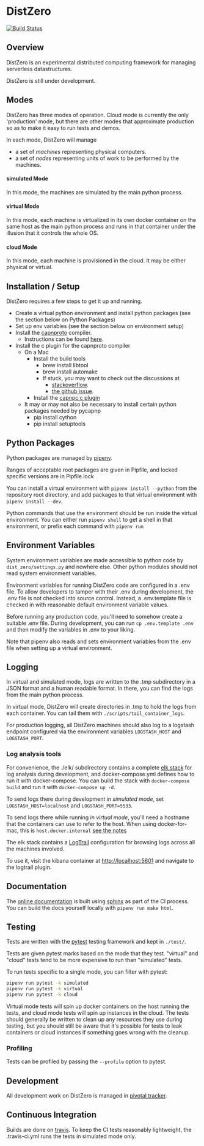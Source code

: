 # DistZero

[![Build Status](https://travis-ci.org/koreiklein/dist_zero.svg?branch=dev)](https://travis-ci.org/koreiklein/dist_zero)

## Overview

DistZero is an experimental distributed computing framework for managing serverless datastructures.

DistZero is still under development.

## Modes

DistZero has three modes of operation. Cloud mode is currently the only 'production' mode,
but there are other modes that approximate production so as to make it easy to run tests and demos.

In each mode, DistZero will manage

- a set of *machines* representing physical computers.
- a set of *nodes* representing units of work to be performed by the machines.

#### simulated Mode
In this mode, the machines are simulated by the main python process.

#### virtual Mode
In this mode, each machine is virtualized in its own docker container on the same host as the main python process and
runs in that container under the illusion that it controls the whole OS.

#### cloud Mode
In this mode, each machine is provisioned in the cloud.  It may be either physical or virtual.

## Installation / Setup

DistZero requires a few steps to get it up and running.

- Create a virtual python environment and install python packages (see the section below on Python Packages)
- Set up env variables (see the section below on environment setup)
- Install the [capnproto](https://capnproto.org/) compiler.
  - Instructions can be found [here](https://capnproto.org/install.html).
- Install the c plugin for the capnproto compiler
  - On a Mac
    - Install the build tools
      - brew install libtool
      - brew install automake
      - If stuck, you may want to check out the discussions at
        - [stackoverflow](https://stackoverflow.com/questions/9575989/install-autoreconf-on-osx-lion).
        - [the github issue](https://github.com/maxmind/libmaxminddb/issues/9).
    - Install the [capnpc c plugin](https://github.com/opensourcerouting/c-capnproto)
  - It may or may not also be necessary to install certain python packages needed by pycapnp
    - pip install cython
    - pip install setuptools

## Python Packages

Python packages are managed by [pipenv](https://docs.pipenv.org/).

Ranges of acceptable root packages are given in Pipfile, and locked specific versions are in Pipfile.lock

You can install a virtual environment with `pipenv install --python` from the repository root directory,
and add packages to that virtual environment with `pipenv install --dev`.

Python commands that use the environment should be run inside the virtual environment.  You can either run
`pipenv shell` to get a shell in that environment, or prefix each command with `pipenv run`


## Environment Variables

System environment variables are made accessible to python code by `dist_zero/settings.py` and
nowhere else.  Other python modules should not read system environment variables.

Environment variables for running DistZero code are configured in a .env file.
To allow developers to tamper with their .env during development, the .env file
is not checked into source control.  Instead, a .env.template file is checked in with
reasonable default environment variable values.

Before running any production code, you'll need to somehow create a suitable .env file.
During development, you can run `cp .env.template .env` and then modify the variables in .env to your liking.

Note that pipenv also reads and sets environment variables from the .env file when setting up a virtual environment.

## Logging

In virtual and simulated mode, logs are written to the .tmp subdirectory in a JSON format and a human readable format.
In there, you can find the logs from the main python process.

In virtual mode, DistZero will create directories in .tmp to hold the logs from each container.
You can tail them with `./scripts/tail_container_logs`.

For production logging, all DistZero machines should also log to a logstash endpoint
configured via the environment variables `LOGSTASH_HOST` and `LOGSTASH_PORT`.

### Log analysis tools

For convenience, the ./elk/ subdirectory contains
a complete [elk stack](https://www.elastic.co/elk-stack) for log analysis during development,
and docker-compose.yml defines how to run it with docker-compose.
You can build the stack with `docker-compose build` and run it with `docker-compose up -d`.

To send logs there during development *in simulated mode*, set `LOGSTASH_HOST=localhost` and `LOGSTASH_PORT=5533`.

To send logs there while running *in virtual mode*, you'll need a hostname that the containers can use to refer
to the host.  When using docker-for-mac, this is `host.docker.internal`
[see the notes](https://docs.docker.com/docker-for-mac/release-notes/#docker-community-edition-17060-ce-mac18-2017-06-28-stable)

The elk stack contains a [LogTrail](https://github.com/sivasamyk/logtrail) configuration for browsing logs across all
the machines involved.

To use it, visit the kibana container at [http://localhost:5601](http://localhost:5601) and navigate to the logtrail
plugin.

## Documentation

The [online documentation](https://koreiklein.github.io/dist_zero/) is built using
[sphinx](http://www.sphinx-doc.org/en/master/) as part of the CI process.  You can build the docs yourself
locally with `pipenv run make html`.

## Testing

Tests are written with the [pytest](https://docs.pytest.org/en/latest/) testing framework and kept in `./test/`.

Tests are given pytest marks  based on the mode that they test.  "virtual" and "cloud" tests tend to
be more expensive to run than "simulated" tests.

To run tests specific to a single mode, you can filter with pytest:

```bash
pipenv run pytest -k simulated
pipenv run pytest -k virtual
pipenv run pytest -k cloud
```

Virtual mode tests will spin up docker containers on the host running the tests,
and cloud mode tests will spin up instances in the cloud.  The tests should generally be written to clean up any
resources they use during testing, but you should still be aware that it's possible for tests to leak containers or
cloud instances if something goes wrong with the cleanup.

### Profiling

Tests can be profiled by passing the `--profile` option to pytest.

## Development

All development work on DistZero is managed in [pivotal tracker](https://www.pivotaltracker.com/n/projects/2160764).

## Continuous Integration

Builds are done on [travis](https://travis-ci.org/koreiklein/dist_zero).  To keep the CI tests reasonably lightweight,
the .travis-ci.yml runs the tests in simulated mode only.

